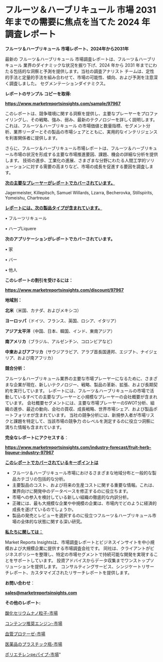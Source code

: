 # フルーツ＆ハーブリキュール 市場 2031 年までの需要に焦点を当てた 2024 年調査レポート

<strong>フルーツ＆ハーブリキュール 市場レポート、2024年から2031年</strong>

最新の フルーツ＆ハーブリキュール 市場調査レポートは、フルーツ＆ハーブリキュール 業界のダイナミックな状況を掘り下げ、2024 年から 2031 年までにわたる包括的な洞察と予測を提供します。当社の調査アナリスト チームは、定性的手法と定量的手法を組み合わせて、市場の可能性、傾向、および予測を注意深く調査しました。 セグメンテーションダイナミクス。



<strong>レポートのサンプル コピーを取得:</strong> <a href=https://www.marketreportsinsights.com/sample/97967>

<strong><u>https://www.marketreportsinsights.com/sample/97967</u></strong></a>

このレポートは、競争環境に関する洞察を提供し、主要なプレーヤーをプロファイリングし、その戦略、強み、弱み、最新のテクノロジーを詳しく説明します。 これは、フルーツ＆ハーブリキュール の市場価値と数量指標、セグメント分析、業界リーダーとその製品の市場シェアとともに、実用的なインテリジェンスを利害関係者に提供します。

さらに、フルーツ＆ハーブリキュール市場レポートは、フルーツ＆ハーブリキュール市場の状況を形成する主要な市場推進要因、課題、機会の詳細な分析を提供します。 技術の進歩、工業化の進展、さまざまな分野にわたる人間工学的ソリューションに対する需要の高まりなど、市場の成長を促進する要因を調査します。



<strong><u>次の主要なプレーヤーがレポートでカバーされています。</u></strong>

Jagermeister, Killepitsch, Samuel Willards, Lzarra, Becherovka, Stillspirits, Yomeishu, Chartreuse



<strong><u><b>レポートには、次の製品タイプが含まれています。</b></u></strong>

• フルーツリキュール

• ハーブLiquere



<strong><b>次のアプリケーションがレポートでカバーされています。</b></strong>

• 家

• バー

• 他人



<strong><b>このレポートの割引を受けるには：</b></strong><a href=https://www.marketreportsinsights.com/discount/97967>

<strong><u>https://www.marketreportsinsights.com/discount/97967</u></strong></a>



<strong>地域別：</strong>



<strong>北米</strong>（米国、カナダ、およびメキシコ）



<strong>ヨーロッパ</strong>（ドイツ、フランス、英国、ロシア、イタリア）



<strong>アジア太平洋</strong>（中国、日本、韓国、インド、東南アジア）



<strong>南アメリカ</strong>（ブラジル、アルゼンチン、コロンビアなど）



<strong>中東およびアフリカ</strong>（サウジアラビア、アラブ首長国連邦、エジプト、ナイジェリア、および南アフリカ）



<strong>競合分析：</strong>

フルーツ＆ハーブリキュール業界の主要な市場プレーヤーになるために、さまざまな企業が現在、新しいテクノロジー、戦略、製品の革新、拡張、および長期契約を実行しています。 レポートには、フルーツ＆ハーブリキュールの市場で活動しているすべての主要なプレーヤーと小規模なプレーヤーの会社概要が含まれています。 会社概要セグメントには、主要な市場プレーヤーのSWOT分析、組織の進歩、最近の動向、会社の買収、成長戦略、世界市場シェア、および製品ポートフォリオが含まれています。 当社の競争分析には、新規参入者が市場リスクと課題を特定して、当該市場の競争力 のレベルを測定するのに役立つ洞察に満ちた情報も含まれています。



<strong>完全なレポートにアクセスする</strong>：

<a href=https://www.marketreportsinsights.com/industry-forecast/fruit-herb-liqueur-industry-97967>

<strong><u>https://www.marketreportsinsights.com/industry-forecast/fruit-herb-liqueur-industry-97967</u></strong></a>



<strong><u><b>このレポートでカバーされているキーポイントは</b></u></strong>
<ul>
  <li>フルーツ＆ハーブリキュール市場におけるさまざまな地域分布と一般的な製品カテゴリの包括的な分析。</li>
  <li>主要製品のコスト、および将来の生産コストに関する重要な情報。これは、業界向けに開発中のデータベースを修正するのに役立ちます。</li>
  <li>市場への参入を検討している新しい組織の徹底的な内訳分析。</li>
  <li>正確には、最も大規模な企業や中規模の企業は、市場内でどのように経済的成長を遂げているのでしょうか。</li>
  <li>製品の発売とレビューを選択するのに役立つフルーツ＆ハーブリキュール市場の全体的な状態に関する深い研究。</li>
</ul>


<strong><u><b>私たちに関しては：</b></u></strong>

Market Reports Insightsは、市場調査レポートとビジネスインサイトを中小規模および大規模企業に提供する市場調査会社です。 同社は、クライアントがビジネスポリシーを整理し、特定の市場セグメントで持続可能な開発を実現することをサポートしています。 投資アドバイスからデータ収集までワンストップソリューションを提供します。 コンサルティングサービス、シンジケートリサーチレポート、カスタマイズされたリサーチレポートを提供します。



<strong><b>お問い合わせ</b></strong>：

<a href=mailto:sales@marketreportsinsights.com>

<strong><u>sales@marketreportsinsights.com</u></strong></a>



<strong>その他のレポート:</strong>

<a href=https://www.linkedin.com/pulse/酸化セリウムナノ粒子-市場-2023-swot-分析と最新イノベーション-2030-4yzjf/>酸化セリウムナノ粒子-市場</a>

<a href=https://www.linkedin.com/pulse/コンテンツ推奨エンジン-市場-2023-swot-分析と成長率-2030-qghyf/>コンテンツ推奨エンジン-市場</a>

<a href=https://www.linkedin.com/pulse/血管プロテーゼ-市場-2023-swot-分析と成長率-2030-trend-tracking-toolbox-24-analysis-venjf/>血管プロテーゼ-市場</a>

<a href=https://www.linkedin.com/pulse/医薬品のプラスチック瓶-市場-2023-新興市場-将来の動向と市場需要-72faf/>医薬品のプラスチック瓶-市場</a>

<a href=https://www.linkedin.com/pulse/ポリエチレンpeパイプ-市場-2023-総利益と主要ベンダー-2030-analytics-achievers-24-analysis-gcxpf/>ポリエチレンpeパイプ-市場</a>"
